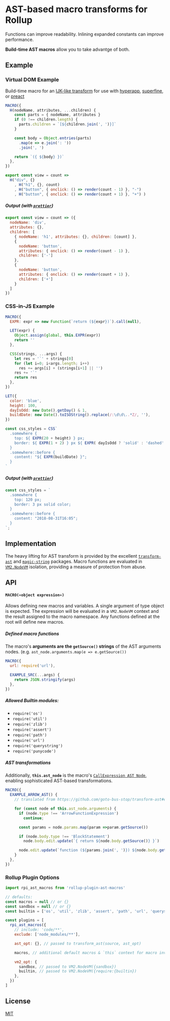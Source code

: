 # AST-based macro transforms for Rollup

Functions can improve readability.
Inlining expanded constants can improve performance.

**Build-time AST macros** allow you to take advantge of both.

## Example

### Virtual DOM Example
Build-time macro for an [IJK-like transform][ijk] for use with [hyperapp][], [superfine][], or [preact][]

```javascript
MACRO({
  H(nodeName, attributes, ...children) {
    const parts = { nodeName, attributes }
    if (0 !== children.length) {
      parts.children = `[${children.join(', ')}]`
    }

    const body = Object.entries(parts)
      .map(e => e.join(': '))
      .join(', ')

    return `({ ${body} })`
  },
})

export const view = count =>
  H("div", {}
    , H("h1", {}, count)
    , H("button", { onclick: () => render(count - 1) }, "-")
    , H("button", { onclick: () => render(count + 1) }, "+") )
```


##### Output (with [`prettier`][])

```javascript
export const view = count => ({
  nodeName: 'div',
  attributes: {},
  children: [
    { nodeName: 'h1', attributes: {}, children: [count] },
    {
      nodeName: 'button',
      attributes: { onclick: () => render(count - 1) },
      children: ['-']
    },
    {
      nodeName: 'button',
      attributes: { onclick: () => render(count + 1) },
      children: ['+']
    }
  ]
})
```

### CSS-in-JS Example

```javascript
MACRO({
  EXPR: expr => new Function(`return (${expr})`).call(null),

  LET(expr) {
    Object.assign(global, this.EXPR(expr))
    return ''
  },

  CSS(strings, ...args) {
    let res = '`' + strings[0]
    for (let i=0; i<args.length; i++)
      res += args[i] + (strings[i+1] || '')
    res += '`'
    return res
  },
})

LET({
  color: 'blue',
  height: 100,
  dayIsOdd: new Date().getDay() & 1,
  buildDate: new Date().toISOString().replace(/:\d\d\..*Z/, ''),
})

const css_styles = CSS`
  .somewhere {
    top: ${ EXPR(20 + height) } px;
    border: ${ EXPR(1 + 2) } px ${ EXPR( dayIsOdd ? 'solid' : 'dashed' ) } ${color};
  }
  .somewhere::before {
    content: "${ EXPR(buildDate) }";
  }
`
```

##### Output (with [`prettier`][])

```javascript
const css_styles = `
  .somewhere {
    top: 120 px;
    border: 3 px solid color;
  }
  .somewhere::before {
    content: "2018-08-31T16:05";
  }
`;
```

## Implementation

The heavy lifting for AST transform is provided by the excellent [`transform-ast`][] and [`magic-string`][] packages.
Macro functions are evaluated in [`VM2.NodeVM`][] isolation, providing a measure of protection from abuse.

## API

#### `MACRO(«object expression»)`

Allows defining new macros and variables. A single argument of type object is expected.
The expression will be evaluated in a `VM2.NodeVM` context and the result assigned to
the macro namespace. Any functions defined at the root will define new macros.

##### Defined macro functions

The macro's **arguments are the `getSource()` strings** of the AST arguments nodes.
(e.g. `ast_node.arguments.map(e => e.getSource())`

```javascript
MACRO({
  url: require('url'),

  EXAMPLE_SRC(...args) {
    return JSON.stringify(args)
  },
})
```

##### Allowed Builtin modules:

- `require('os')`
- `require('util')`
- `require('zlib')`
- `require('assert')`
- `require('path')`
- `require('url')`
- `require('querystring')`
- `require('punycode')`


##### AST transformations

Additionally, **`this.ast_node`** is the macro's [`CallExpression AST Node`](https://github.com/goto-bus-stop/transform-ast#nodes),
enabling sophisticated AST-based transformations.

```javascript
MACRO({
  EXAMPLE_ARROW_AST() {
    // translated from https://github.com/goto-bus-stop/transform-ast#example

    for (const node of this.ast_node.arguments) {
      if (node.type !== 'ArrowFunctionExpression')
        continue;

      const params = node.params.map(param =>param.getSource())

      if (node.body.type !== 'BlockStatement')
        node.body.edit.update(`{ return ${node.body.getSource()} }`)

      node.edit.update(`function (${params.join(', ')}) ${node.body.getSource()}`)
    }
  },
})
```

### Rollup Plugin Options

```javascript
import rpi_ast_macros from 'rollup-plugin-ast-macros'

// defaults:
const macros = null // or {}
const sandbox = null // or {}
const builtin = ['os', 'util', 'zlib', 'assert', 'path', 'url', 'querystring', 'punycode']

const plugins = [
  rpi_ast_macros({
    // include: 'code/**',
    exclude: ['node_modules/**'],

    ast_opt: {}, // passed to transform_ast(source, ast_opt)

    macros, // additional default macros & `this` context for macro invocation

    vm2_opt: {
      sandbox, // passed to VM2.NodeVM({sandbox})
      builtin, // passed to VM2.NodeVM({require:{builtin})
    },
  })
]
```


## License

[MIT](LICENSE)


  [`transform-ast`]: https://github.com/goto-bus-stop/transform-ast#readme
  [`magic-string`]: https://github.com/rich-harris/magic-string
  [`VM2.NodeVM`]: https://github.com/patriksimek/vm2#nodevm
  [`prettier`]: https://www.npmjs.com/package/prettier

  [ijk]: https://www.npmjs.com/package/ijk
  [hyperapp]: https://www.npmjs.com/package/hyperapp
  [superfine]: https://www.npmjs.com/package/superfine
  [preact]: https://www.npmjs.com/package/preact
